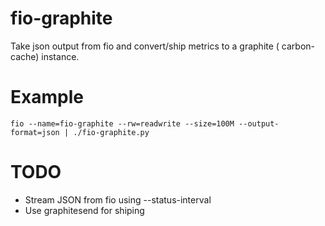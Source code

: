 # fio-graphite
Take json output from fio and convert/ship metrics to a graphite ( carbon-cache) instance.

# Example

``fio --name=fio-graphite --rw=readwrite --size=100M --output-format=json | ./fio-graphite.py``


# TODO
* Stream JSON from fio using --status-interval
* Use graphitesend for shiping 
